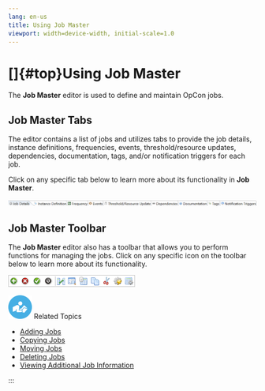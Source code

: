```yaml
---
lang: en-us
title: Using Job Master
viewport: width=device-width, initial-scale=1.0
---
```


# []{#top}Using Job Master

The **Job Master** editor is used to define and maintain
OpCon jobs.

## Job Master Tabs

The editor contains a list of jobs and utilizes tabs to provide the job
details, instance definitions, frequencies, events, threshold/resource
updates, dependencies, documentation, tags, and/or notification triggers
for each job.

Click on any specific tab below to learn more about its functionality in
**Job Master**.

![Job Master tab bar](../../../Resources/Images/EM/EMjobmastertabs.png "Job Master tab bar")

## Job Master Toolbar

The **Job Master** editor also has a toolbar that allows you to perform
functions for managing the jobs. Click on any specific icon on the
toolbar below to learn more about its functionality.

![Job Master toolbar](../../../Resources/Images/EM/EMjobmastertoolbar.png "Job Master toolbar")

![White \"person reading\" icon on blue circular background](../../../Resources/Images/moreinfo-icon(48x48).png "More Info icon")
Related Topics

- [Adding Jobs](Adding-Jobs.md)
- [Copying Jobs](Copying-Jobs.md)
- [Moving Jobs](Moving-Jobs.md)
- [Deleting Jobs](Deleting-Jobs.md)
- [Viewing Additional Job     Information](Viewing-Additional-Schedule-Info.md)

:::
